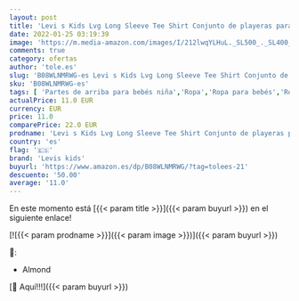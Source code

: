 ```yaml
---
layout: post
title: 'Levi s Kids Lvg Long Sleeve Tee Shirt Conjunto de playeras para bebés y niños pequeños  Almendra  36 meses'
date: 2022-01-25 03:19:39
image: 'https://m.media-amazon.com/images/I/212lwqYLHuL._SL500_._SL400_.jpg'
comments: true
category: ofertas
author: 'tole.es'
slug: 'B08WLNMRWG-es Levi s Kids Lvg Long Sleeve Tee Shirt Conjunto de playeras...'
sku: 'B08WLNMRWG-es'
tags: [ 'Partes de arriba para bebés niña','Ropa','Ropa para bebés','Ropa para bebés niña','bebés','levis kids', ]
actualPrice: 11.0 EUR
currency: EUR
price: 11.0
comparePrice: 22.0 EUR
prodname: 'Levi s Kids Lvg Long Sleeve Tee Shirt Conjunto de playeras para bebés y niños pequeños  Almendra  36 meses'
country: 'es'
flag: '🇪🇸'
brand: 'Levis kids'
buyurl: 'https://www.amazon.es/dp/B08WLNMRWG/?tag=tolees-21'
descuento: '50.00'
average: '11.0'
---
```


En este momento está [{{< param title >}}]({{< param buyurl >}}) en el siguiente enlace!

[![{{< param prodname >}}]({{< param image >}})]({{< param buyurl >}})

🔎:

- Almond

[🛒 Aquí!!!]({{< param buyurl >}})
